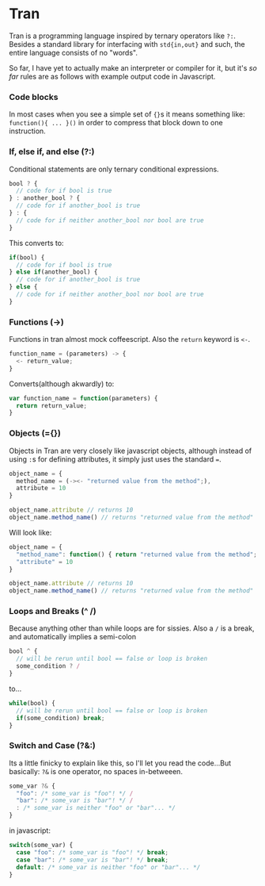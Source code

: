 Tran
====
Tran is a programming language inspired by ternary operators like `?:`. Besides a standard library for interfacing with `std{in,out}` and such, the entire language consists of no "words".

So far, I have yet to actually make an interpreter or compiler for it, but it's *so far* rules are as follows with example output code in Javascript.

### Code blocks
In most cases when you see a simple set of `{}`s it means something like: `function(){ ... }()` in order to compress that block down to one instruction.

### If, else if, and else (?:)
Conditional statements are only ternary conditional expressions.

``` javascript
bool ? {
  // code for if bool is true
} : another_bool ? {
  // code for if another_bool is true
} : {
  // code for if neither another_bool nor bool are true
}
```
This converts to:
``` javascript
if(bool) {
  // code for if bool is true
} else if(another_bool) {
  // code for if another_bool is true
} else {
  // code for if neither another_bool nor bool are true
}
```

### Functions (->)
Functions in tran almost mock coffeescript. Also the `return` keyword is `<-`.
``` javascript
function_name = (parameters) -> {
  <- return_value;
}
```
Converts(although akwardly) to:
``` javascript
var function_name = function(parameters) {
  return return_value;
}
```

### Objects (={})
Objects in Tran are very closely like javascript objects, although instead of using `:`s for defining attributes, it simply just uses the standard `=`.
``` javascript
object_name = {
  method_name = (-><- "returned value from the method";),
  attribute = 10
}

object_name.attribute // returns 10
object_name.method_name() // returns "returned value from the method"
```
Will look like:
``` javascript
object_name = {
  "method_name": function() { return "returned value from the method"; },
  "attribute" = 10
}

object_name.attribute // returns 10
object_name.method_name() // returns "returned value from the method"
```

### Loops and Breaks (^ /)
Because anything other than while loops are for sissies. Also a `/` is a break, and automatically implies a semi-colon
``` javascript
bool ^ {
  // will be rerun until bool == false or loop is broken
  some_condition ? /
}
```
to...
``` javascript
while(bool) {
  // will be rerun until bool == false or loop is broken
  if(some_condition) break;
}
```

### Switch and Case (?&:)
Its a little finicky to explain like this, so I'll let you read the code...But basically: `?&` is one operator, no spaces in-betweeen.
``` javascript
some_var ?& {
  "foo": /* some_var is "foo"! */ /
  "bar": /* some_var is "bar"! */ /
  : /* some_var is neither "foo" or "bar"... */
}
```
in javascript:
``` javascript
switch(some_var) {
  case "foo": /* some_var is "foo"! */ break;
  case "bar": /* some_var is "bar"! */ break;
  default: /* some_var is neither "foo" or "bar"... */
}
